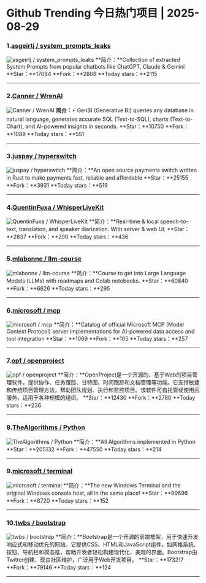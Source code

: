 # Github Trending 今日热门项目 | 2025-08-29
### 1.[asgeirtj / system_prompts_leaks](https://github.com/asgeirtj/system_prompts_leaks)

![asgeirtj / system_prompts_leaks](https://opengraph.githubassets.com/0a6db8d87dc10ca9868acb06cfb6f55a548f5a3ae110605968968b5b25766d0f/asgeirtj/system_prompts_leaks)
**简介：**Collection of extracted System Prompts from popular chatbots like ChatGPT, Claude & Gemini
**Star：**17084
**Fork：**2808
**Today stars：**2115

---

### 2.[Canner / WrenAI](https://github.com/Canner/WrenAI)

![Canner / WrenAI](https://opengraph.githubassets.com/6f266f0f9b331d2237bfb82416419de20669ce44089f3fe48816c624b2cee48a/Canner/WrenAI)
**简介：**⚡️ GenBI (Generative BI) queries any database in natural language, generates accurate SQL (Text-to-SQL), charts (Text-to-Chart), and AI-powered insights in seconds.
**Star：**10750
**Fork：**1089
**Today stars：**551

---

### 3.[juspay / hyperswitch](https://github.com/juspay/hyperswitch)

![juspay / hyperswitch](https://repository-images.githubusercontent.com/552877440/fd8b83bc-a093-4f7b-9e16-a0cd1f9f8572)
**简介：**An open source payments switch written in Rust to make payments fast, reliable and affordable
**Star：**25155
**Fork：**3931
**Today stars：**519

---

### 4.[QuentinFuxa / WhisperLiveKit](https://github.com/QuentinFuxa/WhisperLiveKit)

![QuentinFuxa / WhisperLiveKit](https://opengraph.githubassets.com/143ed74e90af27f67fcbb1b37a37a95442bc1b00bb4a340c72c02aba5d642ad8/QuentinFuxa/WhisperLiveKit)
**简介：**Real-time & local speech-to-text, translation, and speaker diarization. With server & web UI.
**Star：**2837
**Fork：**290
**Today stars：**436

---

### 5.[mlabonne / llm-course](https://github.com/mlabonne/llm-course)

![mlabonne / llm-course](https://opengraph.githubassets.com/97704b8559671f3a78b5862be80e8c06dde71a3c6cb010578723cc5e968c96e2/mlabonne/llm-course)
**简介：**Course to get into Large Language Models (LLMs) with roadmaps and Colab notebooks.
**Star：**60840
**Fork：**6626
**Today stars：**295

---

### 6.[microsoft / mcp](https://github.com/microsoft/mcp)

![microsoft / mcp](https://opengraph.githubassets.com/d553ff8ab833a56740d766fa27e895ee0e3b7e827026e4718d9eea330a2f221a/microsoft/mcp)
**简介：**Catalog of official Microsoft MCP (Model Context Protocol) server implementations for AI-powered data access and tool integration
**Star：**1069
**Fork：**105
**Today stars：**257

---

### 7.[opf / openproject](https://github.com/opf/openproject)

![opf / openproject](https://repository-images.githubusercontent.com/6899875/8080e3ed-fedc-4a77-ba7c-d0cfc3025aca)
**简介：**OpenProject是一个开源的、基于Web的项目管理软件，提供协作、任务跟踪、甘特图、时间跟踪和文档管理等功能。它支持敏捷和传统项目管理方法，帮助团队规划、执行和监控项目。该软件可自托管或使用云服务，适用于各种规模的组织。
**Star：**12430
**Fork：**2780
**Today stars：**236

---

### 8.[TheAlgorithms / Python](https://github.com/TheAlgorithms/Python)

![TheAlgorithms / Python](https://opengraph.githubassets.com/204cc780a07a4c98dc5a30e26554030c287956632ac0088c721d01d09f0fbda5/TheAlgorithms/Python)
**简介：**All Algorithms implemented in Python
**Star：**205132
**Fork：**47550
**Today stars：**214

---

### 9.[microsoft / terminal](https://github.com/microsoft/terminal)

![microsoft / terminal](https://repository-images.githubusercontent.com/100060912/dc77b180-764a-11e9-9e12-aace7d0ecd7d)
**简介：**The new Windows Terminal and the original Windows console host, all in the same place!
**Star：**99696
**Fork：**8720
**Today stars：**152

---

### 10.[twbs / bootstrap](https://github.com/twbs/bootstrap)

![twbs / bootstrap](https://repository-images.githubusercontent.com/2126244/e4760ecf-91fe-4225-b714-4672676f8b92)
**简介：**Bootstrap是一个开源的前端框架，用于快速开发响应式和移动优先的网站。它提供CSS、HTML和JavaScript组件，如网格系统、按钮、导航栏和模态框，帮助开发者轻松构建现代化、美观的界面。Bootstrap由Twitter创建，现由社区维护，广泛用于Web开发项目。
**Star：**173217
**Fork：**79146
**Today stars：**124

---

